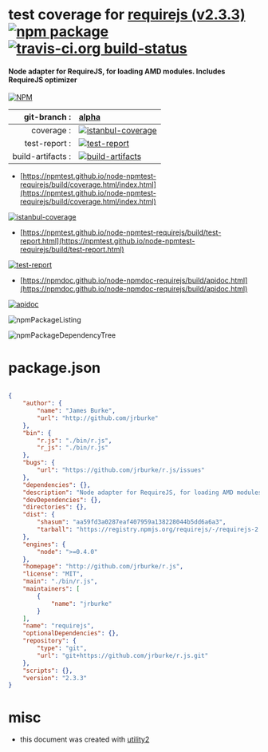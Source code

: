 # test coverage for  [requirejs (v2.3.3)](http://github.com/jrburke/r.js)  [![npm package](https://img.shields.io/npm/v/npmtest-requirejs.svg?style=flat-square)](https://www.npmjs.org/package/npmtest-requirejs) [![travis-ci.org build-status](https://api.travis-ci.org/npmtest/node-npmtest-requirejs.svg)](https://travis-ci.org/npmtest/node-npmtest-requirejs)
#### Node adapter for RequireJS, for loading AMD modules. Includes RequireJS optimizer

[![NPM](https://nodei.co/npm/requirejs.png?downloads=true&downloadRank=true&stars=true)](https://www.npmjs.com/package/requirejs)

| git-branch : | [alpha](https://github.com/npmtest/node-npmtest-requirejs/tree/alpha)|
|--:|:--|
| coverage : | [![istanbul-coverage](https://npmtest.github.io/node-npmtest-requirejs/build/coverage.badge.svg)](https://npmtest.github.io/node-npmtest-requirejs/build/coverage.html/index.html)|
| test-report : | [![test-report](https://npmtest.github.io/node-npmtest-requirejs/build/test-report.badge.svg)](https://npmtest.github.io/node-npmtest-requirejs/build/test-report.html)|
| build-artifacts : | [![build-artifacts](https://npmtest.github.io/node-npmtest-requirejs/glyphicons_144_folder_open.png)](https://github.com/npmtest/node-npmtest-requirejs/tree/gh-pages/build)|

- [https://npmtest.github.io/node-npmtest-requirejs/build/coverage.html/index.html](https://npmtest.github.io/node-npmtest-requirejs/build/coverage.html/index.html)

[![istanbul-coverage](https://npmtest.github.io/node-npmtest-requirejs/build/screenCapture.buildCi.browser.%252Ftmp%252Fbuild%252Fcoverage.lib.html.png)](https://npmtest.github.io/node-npmtest-requirejs/build/coverage.html/index.html)

- [https://npmtest.github.io/node-npmtest-requirejs/build/test-report.html](https://npmtest.github.io/node-npmtest-requirejs/build/test-report.html)

[![test-report](https://npmtest.github.io/node-npmtest-requirejs/build/screenCapture.buildCi.browser.%252Ftmp%252Fbuild%252Ftest-report.html.png)](https://npmtest.github.io/node-npmtest-requirejs/build/test-report.html)

- [https://npmdoc.github.io/node-npmdoc-requirejs/build/apidoc.html](https://npmdoc.github.io/node-npmdoc-requirejs/build/apidoc.html)

[![apidoc](https://npmdoc.github.io/node-npmdoc-requirejs/build/screenCapture.buildCi.browser.%252Ftmp%252Fbuild%252Fapidoc.html.png)](https://npmdoc.github.io/node-npmdoc-requirejs/build/apidoc.html)

![npmPackageListing](https://npmtest.github.io/node-npmtest-requirejs/build/screenCapture.npmPackageListing.svg)

![npmPackageDependencyTree](https://npmtest.github.io/node-npmtest-requirejs/build/screenCapture.npmPackageDependencyTree.svg)



# package.json

```json

{
    "author": {
        "name": "James Burke",
        "url": "http://github.com/jrburke"
    },
    "bin": {
        "r.js": "./bin/r.js",
        "r_js": "./bin/r.js"
    },
    "bugs": {
        "url": "https://github.com/jrburke/r.js/issues"
    },
    "dependencies": {},
    "description": "Node adapter for RequireJS, for loading AMD modules. Includes RequireJS optimizer",
    "devDependencies": {},
    "directories": {},
    "dist": {
        "shasum": "aa59fd3a0287eaf407959a138228044b5dd6a6a3",
        "tarball": "https://registry.npmjs.org/requirejs/-/requirejs-2.3.3.tgz"
    },
    "engines": {
        "node": ">=0.4.0"
    },
    "homepage": "http://github.com/jrburke/r.js",
    "license": "MIT",
    "main": "./bin/r.js",
    "maintainers": [
        {
            "name": "jrburke"
        }
    ],
    "name": "requirejs",
    "optionalDependencies": {},
    "repository": {
        "type": "git",
        "url": "git+https://github.com/jrburke/r.js.git"
    },
    "scripts": {},
    "version": "2.3.3"
}
```



# misc
- this document was created with [utility2](https://github.com/kaizhu256/node-utility2)
